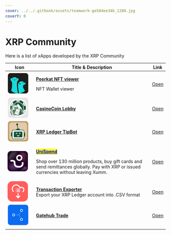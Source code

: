 ```yaml
---
cover: ../../.gitbook/assets/teamwork-ge584ee34b_1280.jpg
coverY: 0
---
```


# XRP Community

Here is a list of xApps developed by the XRP Community

<table><thead><tr><th width="111.33333333333331">Icon</th><th width="560">Title &#x26; Description</th><th>Link</th></tr></thead><tbody><tr><td><img src="../../.gitbook/assets/image (2) (7).png" alt=""></td><td><p><a href="peerkat-nft-viewer.md"><strong>Peerkat NFT viewer</strong> </a></p><p>NFT Wallet viewer</p></td><td><a href="https://xumm.app/detect/xapp:peerkat.viewer">Open</a></td></tr><tr><td><img src="../../.gitbook/assets/image (3) (4).png" alt=""></td><td><a href="casinocoin-lobby.md"><strong>CasinoCoin Lobby</strong></a></td><td><a href="https://xumm.app/detect/xapp:csc.lobby">Open</a></td></tr><tr><td><img src="../../.gitbook/assets/image (5) (1) (1).png" alt=""></td><td><a href="xrp-ledger-tipbot.md"><strong>XRP Ledger TipBot</strong></a></td><td><a href="https://xumm.app/detect/xapp:flyingfox.tipbot">Open</a></td></tr><tr><td><img src="../../.gitbook/assets/image (6) (3).png" alt=""></td><td><p><a href="chispend-cash-out.md"><mark style="color:blue;"><strong>UniSpend</strong></mark></a></p><p>Shop over 130 million products, buy gift cards and send remittances globally. Pay with XRP or issued currencies without leaving Xumm.</p></td><td><a href="https://xumm.app/detect/xapp:chimoney.chispend">Open</a></td></tr><tr><td><img src="../../.gitbook/assets/image (11).png" alt=""></td><td><a href="transaction-exporter.md"><strong>Transaction Exporter</strong></a><br>Export your XRP Ledger account into .CSV format</td><td><a href="https://xumm.app/detect/xapp:xrpl365.txexporter">Open</a></td></tr><tr><td><img src="../../.gitbook/assets/image (4) (1) (2).png" alt=""></td><td><a href="gatehub-trade.md"><strong>Gatehub Trade</strong></a></td><td><a href="https://xumm.app/detect/xapp:gatehub.trade">Open</a></td></tr><tr><td></td><td></td><td></td></tr></tbody></table>
